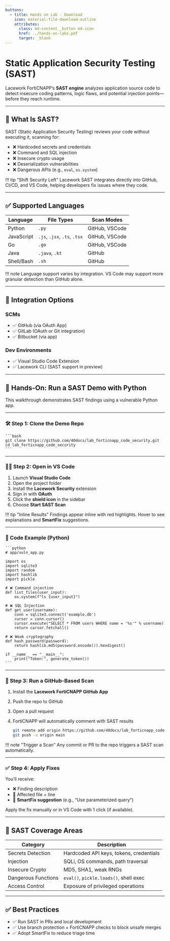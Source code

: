 ```yaml
---
buttons:
  - title: Hands on Lab - Download
    icon: material-file-download-outline
    attributes:
      class: md-content__button md-icon
      href: ../hands-on-labs.pdf
      target: _blank
---
```


# Static Application Security Testing (SAST)

Lacework FortiCNAPP’s **SAST engine** analyzes application source code to detect insecure coding patterns, logic flaws, and potential injection points—before they reach runtime.

---

## 🚀 What Is SAST?

SAST (Static Application Security Testing) reviews your code without executing it, scanning for:

* ❌ Hardcoded secrets and credentials
* ❌ Command and SQL injection
* ❌ Insecure crypto usage
* ❌ Deserialization vulnerabilities
* ❌ Dangerous APIs (e.g., `eval`, `os.system`)

!!! tip "Shift Security Left"
    Lacework SAST integrates directly into GitHub, CI/CD, and VS Code, helping developers fix issues where they code.

---

## ✅ Supported Languages

| Language   | File Types                   | Scan Modes     |
| ---------- | ---------------------------- | -------------- |
| Python     | `.py`                        | GitHub, VSCode |
| JavaScript | `.js`, `.jsx`, `.ts`, `.tsx` | GitHub, VSCode |
| Go         | `.go`                        | GitHub, VSCode |
| Java       | `.java`, `.kt`               | GitHub         |
| Shell/Bash | `.sh`                        | GitHub         |

!!! note
    Language support varies by integration. VS Code may support more granular detection than GitHub alone.

---

## 🔗 Integration Options

### SCMs

* ✅ GitHub (via OAuth App)
* ✅ GitLab (OAuth or Git integration)
* ✅ Bitbucket (via app)

### Dev Environments

* ✅ Visual Studio Code Extension
* ✅ Lacework CLI (SAST support in preview)

---

## 🧪 Hands-On: Run a SAST Demo with Python

This walkthrough demonstrates SAST findings using a vulnerable Python app.

---

### 🛠️ Step 1: Clone the Demo Repo

    ```bash
    git clone https://github.com/40docs/lab_forticnapp_code_security.git
    cd lab_forticnapp_code_security
    ```

---

### 🧑‍💻 Step 2: Open in VS Code

1. Launch **Visual Studio Code**
2. Open the project folder
3. Install the **Lacework Security** extension
4. Sign in with **OAuth**
5. Click the **shield icon** in the sidebar
6. Choose **Start SAST Scan**

!!! tip "Inline Results"
    Findings appear inline with red highlights. Hover to see explanations and **SmartFix** suggestions.

---

### 📌 Code Example (Python)

    ```python
    # app/vuln_app.py
    
    import os
    import sqlite3
    import random
    import hashlib
    import pickle
    
    # ❌ Command injection
    def list_files(user_input):
        os.system(f"ls {user_input}")
    
    # ❌ SQL Injection
    def get_user(username):
        conn = sqlite3.connect('example.db')
        cursor = conn.cursor()
        cursor.execute("SELECT * FROM users WHERE name = '%s'" % username)
        return cursor.fetchall()
    
    # ❌ Weak cryptography
    def hash_password(password):
        return hashlib.md5(password.encode()).hexdigest()
    
    if __name__ == "__main__":
        print("Token:", generate_token())
    ```

---

### 🔗 Step 3: Run a GitHub-Based Scan

1. Install the **Lacework FortiCNAPP GitHub App**
2. Push the repo to GitHub
3. Open a pull request
4. FortiCNAPP will automatically comment with SAST results

    ```bash
    git remote add origin https://github.com/40docs/lab_forticnapp_code_security.git
    git push -u origin main
    ```

!!! note "Trigger a Scan"
    Any commit or PR to the repo triggers a SAST scan automatically.

---

### ✅ Step 4: Apply Fixes

You’ll receive:

* ❌ Finding description
* 📄 Affected file + line
* 🧠 **SmartFix suggestion** (e.g., “Use parameterized query”)

Apply the fix manually or in VS Code with 1 click (if available).

---

## 🧠 SAST Coverage Areas

| Category            | Description                             |
| ------------------- | --------------------------------------- |
| Secrets Detection   | Hardcoded API keys, tokens, credentials |
| Injection           | SQLi, OS commands, path traversal       |
| Insecure Crypto     | MD5, SHA1, weak RNGs                    |
| Dangerous Functions | `eval()`, `pickle.loads()`, shell exec  |
| Access Control      | Exposure of privileged operations       |

---

## ✅ Best Practices

* ✅ Run SAST in PRs and local development
* ✅ Use branch protection + FortiCNAPP checks to block unsafe merges
* ✅ Adopt SmartFix to reduce triage time
